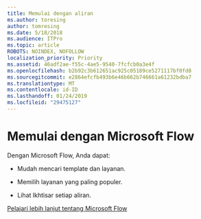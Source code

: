 ```yaml
---
title: Memulai dengan aliran
ms.author: toresing
author: tomresing
ms.date: 5/18/2018
ms.audience: ITPro
ms.topic: article
ROBOTS: NOINDEX, NOFOLLOW
localization_priority: Priority
ms.assetid: 46adf2ae-f55c-4ae5-9540-7fcfcb0a3e4f
ms.openlocfilehash: b2b92c3b612651ac925c05189ce5271117bf0fd8
ms.sourcegitcommit: e2864efcfb493b6e46b662b746661a61232bdba7
ms.translationtype: MT
ms.contentlocale: id-ID
ms.lasthandoff: 01/24/2019
ms.locfileid: "29475127"
---
```

# <a name="get-started-with-microsoft-flow"></a>Memulai dengan Microsoft Flow

Dengan Microsoft Flow, Anda dapat:
  
- Mudah mencari template dan layanan.
    
- Memilih layanan yang paling populer.
    
- Lihat Ikhtisar setiap aliran.
    
[Pelajari lebih lanjut tentang Microsoft Flow](https://go.microsoft.com/fwlink/?linkid=874446)
  

